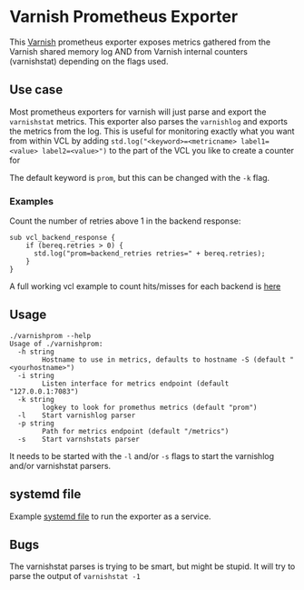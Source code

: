 # Varnish Prometheus Exporter

This [Varnish](https://varnish-cache.org/) prometheus exporter exposes metrics gathered from the Varnish shared memory log AND from Varnish internal counters (varnishstat) depending on the flags used.

## Use case 

Most prometheus exporters for varnish will just parse and export the `varnishstat` metrics. This exporter also parses the `varnishlog` and exports the metrics from the log. This is useful for monitoring exactly what you want from within VCL by adding `std.log("<keyword>=<metricname> label1=<value> label2=<value>")` to the part of the VCL you like to create a counter for

The default keyword is `prom`, but this can be changed with the `-k` flag.

### Examples
Count the number of retries above 1 in the backend response:

```vcl
sub vcl_backend_response {
    if (bereq.retries > 0) {
      std.log("prom=backend_retries retries=" + bereq.retries);
    }
}
```

A full working vcl example to count hits/misses for each backend is [here](varnish.vcl)

## Usage
```
./varnishprom --help
Usage of ./varnishprom:
  -h string
        Hostname to use in metrics, defaults to hostname -S (default "<yourhostname>")
  -i string
        Listen interface for metrics endpoint (default "127.0.0.1:7083")
  -k string
        logkey to look for promethus metrics (default "prom")
  -l    Start varnishlog parser
  -p string
        Path for metrics endpoint (default "/metrics")
  -s    Start varnshstats parser
```

It needs to be started with the `-l` and/or `-s` flags to start the varnishlog and/or varnishstat parsers.

## systemd file
Example [systemd file](varnishprom.service) to run the exporter as a service.

## Bugs

The varnishstat parses is trying to be smart, but might be stupid. It will try to parse the output of `varnishstat -1`
